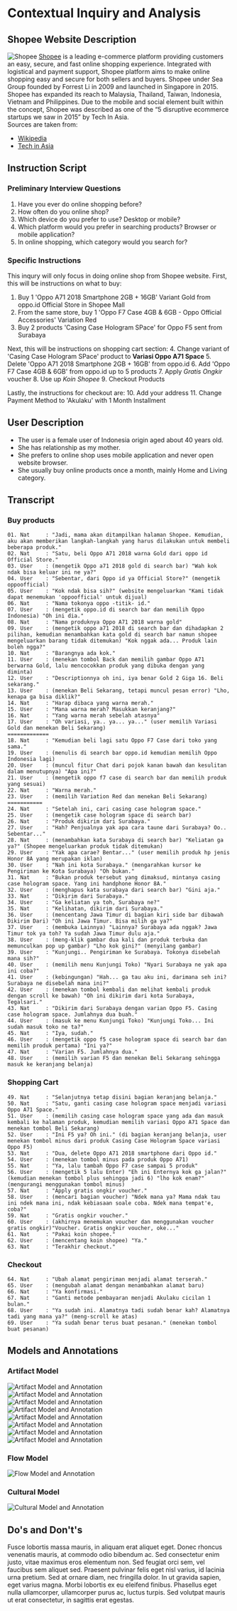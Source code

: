 # Contextual Inquiry and Analysis
## Shopee Website Description
![Shopee](images/shopee-logo.jpg "Shopee Logo")
[Shopee](https://shopee.co.id/) is a leading e-commerce platform providing customers an easy, secure, and fast online shopping experience. Integrated with logistical and payment support, Shopee platform aims to make online shopping easy and secure for both sellers and buyers. Shopee under Sea Group founded by Forrest Li in 2009 and launched in Singapore in 2015. Shopee has expanded its reach to Malaysia, Thailand, Taiwan, Indonesia, Vietnam and Philippines. Due to the mobile and social element built within the concept, Shopee was described as one of the “5 disruptive ecommerce startups we saw in 2015” by Tech In Asia. <br />
Sources are taken from:
- [Wikipedia](https://en.wikipedia.org/wiki/Shopee)
- [Tech in Asia](https://www.techinasia.com/companies/shopee)

## Instruction Script
### Preliminary Interview Questions
1. Have you ever do online shopping before?
2. How often do you online shop?
3. Which device do you prefer to use? Desktop or mobile?
4. Which platform would you prefer in searching products? Browser or mobile application?
5. In online shopping, which category would you search for?

### Specific Instructions
This inqury will only focus in doing online shop from Shopee website.
First, this will be instructions on what to buy:
1. Buy 1 'Oppo A71 2018 Smartphone 2GB + 16GB' Variant Gold from oppo.id Official Store in Shopee Mall
2. From the same store, buy 1 'Oppo F7 Case 4GB & 6GB - Oppo Official Accessories' Variation Red
3. Buy 2 products 'Casing Case Hologram SPace' for Oppo F5 sent from Surabaya

Next, this will be instructions on shopping cart section:
4. Change variant of 'Casing Case Hologram SPace' product to **Variasi Oppo A71 Space**
5. Delete 'Oppo A71 2018 Smartphone 2GB + 16GB' from oppo.id
6. Add 'Oppo F7 Case 4GB & 6GB' from oppo.id up to 5 products
7. Apply *Gratis Ongkir* voucher
8. Use up *Koin Shopee*
9. Checkout Products

Lastly, the instructions for checkout are:
10. Add your address
11. Change Payment Method to 'Akulaku' with 1 Month Installment

## User Description
- The user is a female user of Indonesia origin aged about 40 years old.
- She has relationship as my mother.
- She prefers to online shop uses mobile application and never open website browser.
- She usually buy online products once a month, mainly Home and Living category.

## Transcript
### Buy products
```
01. Nat     : "Jadi, mama akan ditampilkan halaman Shopee. Kemudian, aku akan memberikan langkah-langkah yang harus dilakukan untuk membeli beberapa produk."
02. Nat     : "Satu, beli Oppo A71 2018 warna Gold dari oppo id Official Store."
03. User    : (mengetik Oppo a71 2018 gold di search bar) "Wah kok ndak bisa keluar ini ne ya?"
04. User    : "Sebentar, dari Oppo id ya Official Store?" (mengetik oppoofficial)
05. User    : "Kok ndak bisa sih?" (website mengeluarkan "Kami tidak dapat menemukan 'oppoofficial' untuk dijual)
06. Nat     : "Nama tokonya oppo -titik- id."
07. User    : (mengetik oppo.id di search bar dan memilih Oppo Indonesia) "Oh ini dia."
08. Nat     : "Nama produknya Oppo A71 2018 warna gold"
09. User    : (mengetik oppo a71 2018 di search bar dan dihadapkan 2 pilihan, kemudian menambahkan kata gold di search bar namun shopee mengeluarkan barang tidak ditemukan) "Kok nggak ada... Produk lain boleh ngga?"
10. Nat     : "Barangnya ada kok."
11. User    : (menekan tombol Back dan memilih gambar Oppo A71 berwarna Gold, lalu mencocokkan produk yang dibuka dengan yang diminta)
12. User    : "Descriptionnya oh ini, iya benar Gold 2 Giga 16. Beli sekarang."
13. User    : (menekan Beli Sekarang, tetapi muncul pesan error) "Lho, kenapa ga bisa diklik?"
14. Nat     : "Harap dibaca yang warna merah."
15. User    : "Mana warna merah? Masukkan keranjang?"
16. Nat     : "Yang warna merah sebelah atasnya"
17. User    : "Oh variasi, ya.. ya... ya..." (user memilih Variasi Gold dan menekan Beli Sekarang)
=============
18. Nat     : "Kemudian beli lagi satu Oppo F7 Case dari toko yang sama."
19. User    : (menulis di search bar oppo.id kemudian memilih Oppo Indonesia lagi)
20. User    : (muncul fitur Chat dari pojok kanan bawah dan kesulitan dalam menutupnya) "Apa ini?"
21. User    : (mengetik oppo f7 case di search bar dan memilih produk yang sesuai)
22. Nat     : "Warna merah."
23. User    : (memilih Variation Red dan menekan Beli Sekarang)
===========
24. Nat     : "Setelah ini, cari casing case hologram space."
25. User    : (mengetik case hologram space di search bar)
26. Nat     : "Produk dikirim dari Surabaya."
27. User    : "Hah? Penjualnya yak apa cara taune dari Surabaya? Oo.. Sebentar..."
28. Nat     : (menambahkan kata Surabaya di search bar) "Keliatan ga ya?" (Shopee mengeluarkan produk tidak ditemukan)
29. User    : "Yak apa carae? Bentar..." (user memilih produk hp jenis Honor 8A yang merupakan iklan)
30. User    : "Nah ini kota Surabaya." (mengarahkan kursor ke Pengiriman ke Kota Surabaya) "Oh bukan."
31. Nat     : "Bukan produk tersebut yang dimaksud, mintanya casing case hologram space. Yang ini handphone Honor 8A."
32. User    : (menghapus kata surabaya dari search bar) "Gini aja."
33. Nat     : "Dikirim dari Surabaya."
34. User    : "Ga keliatan ya toh, Surabaya ne?"
35. Nat     : "Kelihatan, dikirim dari Surabaya."
36. User    : (mencentang Jawa Timur di bagian kiri side bar dibawah Dikirim Dari) "Oh ini Jawa Timur. Bisa milih ga ya?"
37. User    : (membuka Lainnya) "Lainnya? Surabaya ada nggak? Jawa Timur tok ya toh? Ya sudah Jawa Timur dulu aja."
38. User    : (meng-klik gambar dua kali dan produk terbuka dan memunculkan pop up gambar) "Lho kok gini?" (menyilang gambar)
39. User    : "Kunjungi.. Pengiriman ke Surabaya. Tokonya disebelah mana sih?"
40. User    : (memilih menu Kunjungi Toko) "Nyari Surabaya ne yak apa ini coba?"
41. User    : (kebingungan) "Hah... ga tau aku ini, darimana seh ini? Surabaya ne disebelah mana ini?"
42. User    : (menekan tombol kembali dan melihat kembali produk dengan scroll ke bawah) "Oh ini dikirim dari kota Surabaya, Tegalsari."
43. Nat     : "Dikirim dari Surabaya dengan varian Oppo F5. Casing case hologram space. Jumlahnya dua buah."
44. User    : (masuk ke menu Kunjungi Toko) "Kunjungi Toko... Ini sudah masuk toko ne ta?"
45. Nat     : "Iya, sudah."
46. User    : (mengetik oppo f5 case hologram space di search bar dan memilih produk pertama) "Ini ya?"
47. Nat     : "Varian F5. Jumlahnya dua."
48. User    : (memilih varian F5 dan menekan Beli Sekarang sehingga masuk ke keranjang belanja)
```
### Shopping Cart
```
49. Nat     : "Selanjutnya tetap disini bagian keranjang belanja."
50. Nat     : "Satu, ganti casing case hologram space menjadi variasi Oppo A71 Space."
51. User    : (memilih casing case hologram space yang ada dan masuk kembali ke halaman produk, kemudian memilih variasi Oppo A71 Space dan menekan tombol Beli Sekarang)
52. User    : "Ini F5 ya? Oh ini." (di bagian keranjang belanja, user menekan tombol minus dari produk Casing Case Hologram Space variasi Oppo F5) 
53. Nat     : "Dua, delete Oppo A71 2018 smartphone dari Oppo id."
54. User    : (menekan tombol minus pada produk Oppo A71)
55. Nat     : "Ya, lalu tambah Oppo F7 case sampai 5 produk"
56. User    : (mengetik 5 lalu Enter) "Eh ini Enternya kok ga jalan?" (kemudian menekan tombol plus sehingga jadi 6) "lho kok enam?" (mengurangi menggunakan tombol minus)
57. Nat     : "Apply gratis ongkir voucher."
58. User    : (mencari bagian voucher) "Ndek mana ya? Mama ndak tau ini ndek mana ini, ndak kebiasaan soale coba. Ndek mana tempat'e, coba?"
59. Nat     : "Gratis ongkir voucher."
60. User    : (akhirnya menemukan voucher dan menggunakan voucher gratis ongkir)"Voucher. Gratis ongkir voucher, oke..."
61. Nat     : "Pakai koin shopee."
62. User    : (mencentang koin shopee) "Ya."
63. Nat     : "Terakhir checkout."
```
### Checkout
```
64. Nat     : "Ubah alamat pengiriman menjadi alamat terserah."
65. User    : (mengubah alamat dengan menambahkan alamat baru)
66. Nat     : "Ya konfirmasi."
67. Nat     : "Ganti metode pembayaran menjadi Akulaku cicilan 1 bulan."
68. User    : "Ya sudah ini. Alamatnya tadi sudah benar kah? Alamatnya tadi yang mana ya?" (meng-scroll ke atas)
69. User    : "Ya sudah benar terus buat pesanan." (menekan tombol buat pesanan)
```
## Models and Annotations
### Artifact Model
![Artifact Model and Annotation](images/artifact/oppoa71-1.jpg) <br />
![Artifact Model and Annotation](images/artifact/oppoa71-2.jpg) <br />
![Artifact Model and Annotation](images/artifact/oppoa71.jpg) <br />
![Artifact Model and Annotation](images/artifact/search.jpg) <br />
![Artifact Model and Annotation](images/artifact/kunjungitoko.jpg) <br />
![Artifact Model and Annotation](images/artifact/shoppingcart.jpg) <br />
![Artifact Model and Annotation](images/artifact/shoppingcart1.jpg) <br />
![Artifact Model and Annotation](images/artifact/shoppingcart2.jpg) <br />
### Flow Model
![Flow Model and Annotation](images/flowmodel.JPG)
### Cultural Model
![Cultural Model and Annotation](https://picsum.photos/400/300/?random)
## Do's and Don't's
Fusce lobortis massa mauris, in aliquam erat aliquet eget. Donec rhoncus venenatis mauris, at commodo odio bibendum ac. Sed consectetur enim justo, vitae maximus eros elementum non. Sed feugiat orci sem, vel faucibus sem aliquet sed. Praesent pulvinar felis eget nisl varius, id lacinia urna pretium. Sed at ornare diam, nec fringilla dolor. In ut gravida sapien, eget varius magna. Morbi lobortis ex eu eleifend finibus. Phasellus eget nulla ullamcorper, ullamcorper purus ac, luctus turpis. Sed volutpat mauris ut erat consectetur, in sagittis erat egestas.

